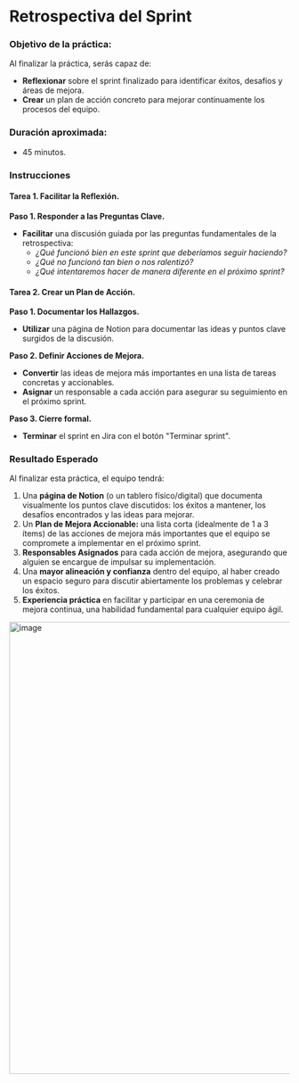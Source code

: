 # Retrospectiva del Sprint

### Objetivo de la práctica:
Al finalizar la práctica, serás capaz de:
- **Reflexionar** sobre el sprint finalizado para identificar éxitos, desafíos y áreas de mejora.
- **Crear** un plan de acción concreto para mejorar continuamente los procesos del equipo.

### Duración aproximada:
- 45 minutos.

### Instrucciones

#### Tarea 1. Facilitar la Reflexión.
**Paso 1. Responder a las Preguntas Clave.**
- **Facilitar** una discusión guiada por las preguntas fundamentales de la retrospectiva:
    - *¿Qué funcionó bien en este sprint que deberíamos seguir haciendo?*
    - *¿Qué no funcionó tan bien o nos ralentizó?*
    - *¿Qué intentaremos hacer de manera diferente en el próximo sprint?*

#### Tarea 2. Crear un Plan de Acción.
**Paso 1. Documentar los Hallazgos.**
- **Utilizar** una página de Notion para documentar las ideas y puntos clave surgidos de la discusión.

**Paso 2. Definir Acciones de Mejora.**
- **Convertir** las ideas de mejora más importantes en una lista de tareas concretas y accionables.
- **Asignar** un responsable a cada acción para asegurar su seguimiento en el próximo sprint.

**Paso 3. Cierre formal.**
- **Terminar** el sprint en Jira con el botón "Terminar sprint".

### Resultado Esperado
Al finalizar esta práctica, el equipo tendrá:
1.  Una **página de Notion** (o un tablero físico/digital) que documenta visualmente los puntos clave discutidos: los éxitos a mantener, los desafíos encontrados y las ideas para mejorar.
2.  Un **Plan de Mejora Accionable:** una lista corta (idealmente de 1 a 3 ítems) de las acciones de mejora más importantes que el equipo se compromete a implementar en el próximo sprint.
3.  **Responsables Asignados** para cada acción de mejora, asegurando que alguien se encargue de impulsar su implementación.
4.  Una **mayor alineación y confianza** dentro del equipo, al haber creado un espacio seguro para discutir abiertamente los problemas y celebrar los éxitos.
5.  **Experiencia práctica** en facilitar y participar en una ceremonia de mejora continua, una habilidad fundamental para cualquier equipo ágil.


<img width="526" height="811" alt="image" src="https://github.com/user-attachments/assets/ad8164a0-dcd1-48de-a7d7-128649c62f60" />
